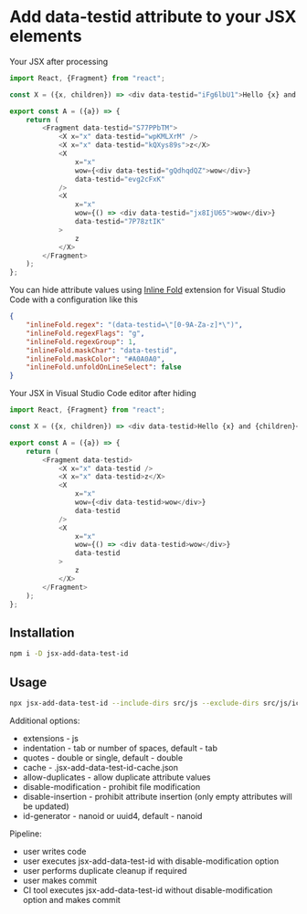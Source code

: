 # Add data-testid attribute to your JSX elements

Your JSX after processing
```js
import React, {Fragment} from "react";

const X = ({x, children}) => <div data-testid="iFg6lbU1">Hello {x} and {children}</div>;

export const A = ({a}) => {
	return (
		<Fragment data-testid="S77PPbTM">
			<X x="x" data-testid="wpKMLXrM" />
			<X x="x" data-testid="kQXys89s">z</X>
			<X
				x="x"
				wow={<div data-testid="gQdhqdQZ">wow</div>}
				data-testid="evg2cFxK"
			/>
			<X
				x="x"
				wow={() => <div data-testid="jx8IjU65">wow</div>}
				data-testid="7P78ztIK"
			>
				z
			</X>
		</Fragment>
	);
};
```

You can hide attribute values using [Inline Fold](https://marketplace.visualstudio.com/items?itemName=moalamri.inline-fold) extension for Visual Studio Code with a configuration like this
```json
{
	"inlineFold.regex": "(data-testid=\"[0-9A-Za-z]*\")",
	"inlineFold.regexFlags": "g",
	"inlineFold.regexGroup": 1,
	"inlineFold.maskChar": "data-testid",
	"inlineFold.maskColor": "#A0A0A0",
	"inlineFold.unfoldOnLineSelect": false
}
```

Your JSX in Visual Studio Code editor after hiding
```js
import React, {Fragment} from "react";

const X = ({x, children}) => <div data-testid>Hello {x} and {children}</div>;

export const A = ({a}) => {
	return (
		<Fragment data-testid>
			<X x="x" data-testid />
			<X x="x" data-testid>z</X>
			<X
				x="x"
				wow={<div data-testid>wow</div>}
				data-testid
			/>
			<X
				x="x"
				wow={() => <div data-testid>wow</div>}
				data-testid
			>
				z
			</X>
		</Fragment>
	);
};
```

## Installation

```bash
npm i -D jsx-add-data-test-id
```

## Usage

```bash
npx jsx-add-data-test-id --include-dirs src/js --exclude-dirs src/js/icons --id-name data-testid
```

Additional options:
* extensions - js
* indentation - tab or number of spaces, default - tab
* quotes - double or single, default - double
* cache - .jsx-add-data-test-id-cache.json
* allow-duplicates - allow duplicate attribute values
* disable-modification - prohibit file modification
* disable-insertion - prohibit attribute insertion (only empty attributes will be updated)
* id-generator - nanoid or uuid4, default - nanoid

Pipeline:
* user writes code
* user executes jsx-add-data-test-id with disable-modification option
* user performs duplicate cleanup if required
* user makes commit
* CI tool executes jsx-add-data-test-id without disable-modification option and makes commit
